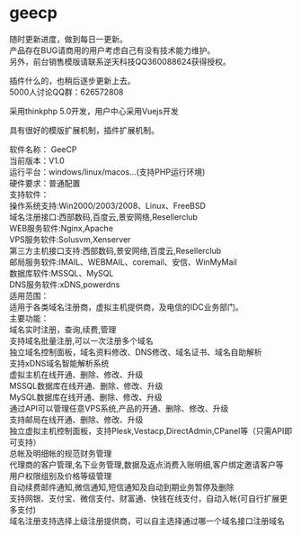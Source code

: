 # geecp

随时更新进度，做到每日一更新。<br>
产品存在BUG请商用的用户考虑自己有没有技术能力维护。<br>
另外，前台销售模版请联系逆天科技QQ360088624获得授权。<br>

插件什么的，也稍后逐步更新上去。
<br>5000人讨论QQ群：626572808

采用thinkphp 5.0开发，用户中心采用Vuejs开发

具有很好的模版扩展机制，插件扩展机制。



软件名称： GeeCP<br>
当前版本：V1.0<br>
运行平台：windows/linux/macos...(支持PHP运行环境)<br>
硬件要求：普通配置<br>
支持软件：<br>
操作系统支持:Win2000/2003/2008、Linux、FreeBSD<br>
域名注册接口:西部数码,百度云,景安网络,Resellerclub<br>
WEB服务软件:Nginx,Apache<br>
VPS服务软件:Solusvm,Xenserver<br>
第三方主机接口支持:西部数码,景安网络,百度云,Resellerclub<br>
邮局服务软件:IMAIL、WEBMAIL、coremail、安信、WinMyMail<br>
数据库软件:MSSQL、MySQL<br>
DNS服务软件:xDNS,powerdns<br>
适用范围：<br>
适用于各类域名注册商，虚拟主机提供商，及电信的IDC业务部门。<br>
主要功能：<br>
域名实时注册，查询,续费,管理<br>
支持域名批量注册,可以一次注册多个域名<br>
独立域名控制面板，域名资料修改、DNS修改、域名证书、域名自助解析<br>
支持xDNS域名智能解析系统<br>
虚拟主机在线开通、删除、修改、升级<br>
MSSQL数据库在线开通、删除、修改、升级<br>
MySQL数据库在线开通、删除、修改、升级<br>
通过API可以管理任意VPS系统,产品的开通、删除、修改、升级<br>
支持邮局在线开通、删除、修改、升级<br>
独立虚拟主机控制面板，支持Plesk,Vestacp,DirectAdmin,CPanel等（只需API即可支持）<br>
总帐及明细帐的规范财务管理<br>
代理商的客户管理,名下业务管理,数据及返点消费入账明细,客户绑定邀请客户等<br>
用户权限组别及价格等级管理<br>
自动续费邮件通知,微信通知,短信通知及自动到期业务暂停及删除<br>
支持网银、支付宝、微信支付、财富通、快钱在线支付，自动入帐(可自行扩展更多支付)<br>
域名注册支持选择上级注册提供商，可以自主选择通过哪一个域名接口注册域名<br>
